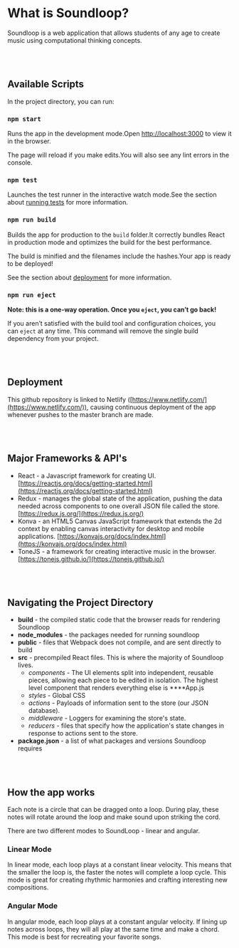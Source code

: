 # What is Soundloop?

Soundloop is a web application that allows students of any age to create music using computational thinking concepts. 

<br><br>


## **Available Scripts**

In the project directory, you can run:

### **`npm start`**

Runs the app in the development mode.Open [http://localhost:3000](http://localhost:3000/) to view it in the browser.

The page will reload if you make edits.You will also see any lint errors in the console.

### **`npm test`**

Launches the test runner in the interactive watch mode.See the section about [running tests](https://facebook.github.io/create-react-app/docs/running-tests) for more information.

### **`npm run build`**

Builds the app for production to the `build` folder.It correctly bundles React in production mode and optimizes the build for the best performance.

The build is minified and the filenames include the hashes.Your app is ready to be deployed!

See the section about [deployment](https://facebook.github.io/create-react-app/docs/deployment) for more information.

### **`npm run eject`**

**Note: this is a one-way operation. Once you `eject`, you can’t go back!**

If you aren’t satisfied with the build tool and configuration choices, you can `eject` at any time. This command will remove the single build dependency from your project.


<br><br>
## Deployment

This github repository is linked to Netlify ([https://www.netlify.com/](https://www.netlify.com/)), causing continuous deployment of the app whenever pushes to the master branch are made. 



<br><br>
## Major Frameworks & API's

- React - a Javascript framework for creating UI. [https://reactjs.org/docs/getting-started.html](https://reactjs.org/docs/getting-started.html)
- Redux - manages the global state of the application, pushing the data needed across components to one overall JSON file called the store.  [https://redux.js.org/](https://redux.js.org/)
- Konva - an HTML5 Canvas JavaScript framework that extends the 2d context by enabling canvas interactivity for desktop and mobile applications. [https://konvajs.org/docs/index.html](https://konvajs.org/docs/index.html)
- ToneJS - a framework for creating interactive music in the browser. [https://tonejs.github.io/](https://tonejs.github.io/)


<br><br>

## Navigating the Project Directory

- **build** - the compiled static code that the browser reads for rendering Soundloop
- **node_modules** - the packages needed for running soundloop
- **public** - files that Webpack does not compile, and are sent directly to build
- **src** -  precompiled React files. This is where the majority of Soundloop lives.
    - *components* - The UI elements split into independent, reusable pieces, allowing each piece to be edited in isolation. The highest level component that renders everything else is ****App.js
    - *styles* - Global CSS
    - *actions* - Payloads of information sent to the store (our JSON database).
    - *middleware -* Loggers for examining the store's state.
    - *reducers -* files that specify how the application's state changes in response to actions sent to the store.
- **package.json** - a list of what packages and versions Soundloop requires

<br><br>


## How the app works

Each note is a circle that can be dragged onto a loop. During play, these notes will rotate around the loop and make sound upon striking the cord. 

There are two different modes to SoundLoop - linear and angular. 

### Linear Mode
In linear mode, each loop plays at a constant linear velocity. This means that the smaller the loop is, the faster the notes will complete a loop cycle. This mode is great for creating rhythmic harmonies and crafting interesting new compositions.

### Angular Mode
In angular mode, each loop plays at a constant angular velocity. If lining up notes across loops, they will all play at the same time and make a chord. This mode is best for recreating your favorite songs.
